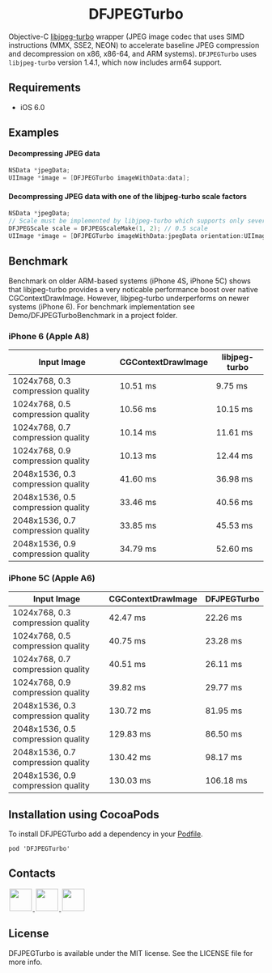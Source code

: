 <h1 align="center">DFJPEGTurbo</h1>

Objective-C [libjpeg-turbo](http://www.libjpeg-turbo.org) wrapper (JPEG image codec that uses SIMD instructions (MMX, SSE2, NEON) to accelerate baseline JPEG compression and decompression on x86, x86-64, and ARM systems). `DFJPEGTurbo` uses `libjpeg-turbo` version 1.4.1, which now includes arm64 support.

## Requirements
- iOS 6.0

## Examples

#### Decompressing JPEG data
```objective-c
NSData *jpegData;
UIImage *image = [DFJPEGTurbo imageWithData:data];
```

#### Decompressing JPEG data with one of the libjpeg-turbo scale factors
```objective-c
NSData *jpegData;
// Scale must be implemented by libjpeg-turbo which supports only several scaling factors (1/1, 1/2, 1/4 etc).
DFJPEGScale scale = DFJPEGScaleMake(1, 2); // 0.5 scale
UIImage *image = [DFJPEGTurbo imageWithData:jpegData orientation:UIImageOrientationDown scale:scale];
```

## Benchmark

Benchmark on older ARM-based systems (iPhone 4S, iPhone 5C) shows that libjpeg-turbo provides a very noticable performance boost over native CGContextDrawImage. However, libjpeg-turbo underperforms on newer systems (iPhone 6). For benchmark implementation see Demo/DFJPEGTurboBenchmark in a project folder.

### iPhone 6 (Apple A8)

| Input Image | CGContextDrawImage | libjpeg-turbo |
| ----------- | ------------------ | ------------- |
| 1024x768, 0.3 compression quality | 10.51 ms | 9.75 ms |
| 1024x768, 0.5 compression quality | 10.56 ms | 10.15 ms |
| 1024x768, 0.7 compression quality | 10.14 ms | 11.61 ms |
| 1024x768, 0.9 compression quality | 10.13 ms | 12.44 ms |
| 2048x1536, 0.3 compression quality | 41.60 ms | 36.98 ms |
| 2048x1536, 0.5 compression quality | 33.46 ms | 40.56 ms |
| 2048x1536, 0.7 compression quality | 33.85 ms | 45.53 ms |
| 2048x1536, 0.9 compression quality | 34.79 ms | 52.60 ms |

### iPhone 5C (Apple A6)

| Input Image | CGContextDrawImage | DFJPEGTurbo |
| ----------- | ------------------ | ----------- |
| 1024x768, 0.3 compression quality | 42.47 ms | 22.26 ms |
| 1024x768, 0.5 compression quality | 40.75 ms | 23.28 ms |
| 1024x768, 0.7 compression quality | 40.51 ms | 26.11 ms |
| 1024x768, 0.9 compression quality | 39.82 ms | 29.77 ms |
| 2048x1536, 0.3 compression quality | 130.72 ms | 81.95 ms |
| 2048x1536, 0.5 compression quality | 129.83 ms | 86.50 ms |
| 2048x1536, 0.7 compression quality | 130.42 ms | 98.17 ms |
| 2048x1536, 0.9 compression quality | 130.03 ms | 106.18 ms |

## Installation using CocoaPods

To install DFJPEGTurbo add a dependency in your [Podfile](http://cocoapods.org).
```
pod 'DFJPEGTurbo'
```

## Contacts

<a href="https://github.com/kean">
<img src="https://cloud.githubusercontent.com/assets/1567433/6521218/9c7e2502-c378-11e4-9431-c7255cf39577.png" height="44" hspace="2"/>
</a>
<a href="https://twitter.com/a_grebenyuk">
<img src="https://cloud.githubusercontent.com/assets/1567433/6521243/fb085da4-c378-11e4-973e-1eeeac4b5ba5.png" height="44" hspace="2"/>
</a>
<a href="https://www.linkedin.com/pub/alexander-grebenyuk/83/b43/3a0">
<img src="https://cloud.githubusercontent.com/assets/1567433/6521256/20247bc2-c379-11e4-8e9e-417123debb8c.png" height="44" hspace="2"/>
</a>

## License

DFJPEGTurbo is available under the MIT license. See the LICENSE file for more info.

